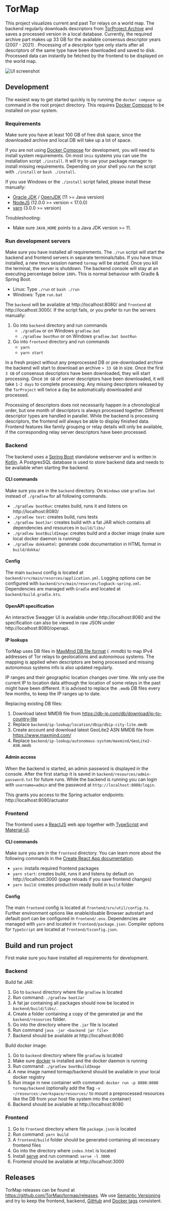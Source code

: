 # TorMap

This project visualizes current and past Tor relays on a world map. The backend regularly downloads descriptors
from [TorProject Archive](https://metrics.torproject.org/collector/archive/) and saves a processed version in a local
database. Currently, the required archive part makes up 33 GB for the available consensus descriptor years (2007 - 2021)
. Processing of a descriptor type only starts after all descriptors of the same type have been downloaded and saved to
disk. Processed data can instantly be fetched by the frontend to be displayed on the world map.

![UI screenshot](docs/UI-screenshot.png)

## Development

The easiest way to get started quickly is by running the `docker compose up` command in the
root project directory. This requires [Docker Compose](https://docs.docker.com/compose/) to be installed on your system.

### Requirements

Make sure you have at least 100 GB of free disk space, since the downloaded archive and local DB will take up a lot of
space.

If you are not using [Docker Compose](https://docs.docker.com/compose/) for development, you will need to install system
requirements. On most `Unix` systems you can use the installation script `./install`. It will try to use your package
manager to
install missing requirements. Depending on your shell you run the script with `./install` or `bash ./install`.

If you use Windows or the `./install` script failed, please install these manually:

- [Oracle JDK](https://www.oracle.com/java/technologies/javase-downloads.html)
  / [OpenJDK](https://openjdk.java.net/install/index.html) (11 >= Java version)
- [NodeJS](https://nodejs.org/en/)  (12.0.0 >= version < 17.0.0)
- [yarn](https://yarnpkg.com/en/docs/install) (3.0.0 >= version)

Troubleshooting:

- Make sure `JAVA_HOME` points to a Java JDK version >= 11.

### Run development servers

Make sure you have installed all requirements. The `./run` script will start the backend and frontend servers in
separate terminals/tabs. If you have tmux installed, a new tmux session named `tormap` will be started. Once you kill
the terminal, the server is shutdown. The backend console will stay at an executing percentage below `100%`. This is
normal behaviour with Gradle & Spring Boot.

- Linux: Type `./run` or `bash ./run`
- Windows: Type `run.bat`

The `backend` will be available at http://localhost:8080/ and `frontend` at http://localhost:3000/. If the script fails,
or you prefer to run the servers manually:

1. Go into `backend` directory and run commands
    - `./gradlew` or on Windows `gradlew.bat`
    - `./gradlew bootRun` or on Windows `gradlew.bat bootRun`
2. Go into `frontend` directory and run commands
    - `yarn`
    - `yarn start`

In a fresh project without any preprocessed DB or pre-downloaded archive the backend will start to download an
archive `>
33 GB` in size. Once the first `3 GB` of consensus descriptors have been downloaded, they will start processing.
Once `30 GB` of server descriptors have been downloaded, it will take `1-2 days` to complete processing. Any missing
descriptors released by the `TorProject` will twice a day be automatically downloaded and processed.

Processing of descriptors does not necessarily happen in a chronological order, but one month of descriptors is always
processed together. Different descriptor types are handled in parallel. While the backend is processing descriptors, the
frontend will always be able to display finished data. Frontend features like family grouping or relay details will only
be available, if the corresponding relay server descriptors have been processed.

### Backend

The backend uses a [Spring Boot](https://spring.io/projects/spring-boot) standalone webserver and is written
in [Kotlin](https://kotlinlang.org/). A PostgresSQL database is used to store backend data and needs to be available
when starting the backend.

#### CLI commands

Make sure you are in the `backend` directory. On `Windows` use `gradlew.bat`
instead of `./gradlew` for all following commands.

- `./gradlew bootRun`: creates build, runs it and listens on http://localhost:8080/
- `./gradlew test`: creates build, runs tests
- `./gradlew bootJar`: creates build with a fat JAR which contains all dependencies and resources in `build/libs/`
- `./gradlew bootBuildImage`: creates build and a docker image (make sure local docker daemon is running)
- `./gradlew dokkaHtml`: generate code documentation in HTML format in `build/dokka/`

#### Config

The main `backend` config is located at `backend/srv/main/resorces/application.yml`. Logging options can be configured
with
`backend/srv/main/resorces/logback-spring.xml`. Dependencies are managed with `Gradle` and located
at `backend/build.gradle.kts`.

#### OpenAPI specification

An interactive Swagger UI is available under http://localhost:8080 and the specification can also be viewed in raw JSON
under http://localhost:8080/openapi.

#### IP lookups

TorMap uses DB files in [MaxMind DB file format](https://maxmind.github.io/MaxMind-DB/) (
.mmdb) to map IPv4 addresses of Tor relays to geolocations and autonomous systems. The mapping is applied when
descriptors are being processed and missing autonomous systems info is also updated regularly.

IP ranges and their geographic location changes over time. We only use the current IP to location data although the
location of some relays in the past might have been different. It is advised to replace the `.mmdb` DB files every few
months, to keep the IP ranges up to date.

Replacing existing DB files:

1. Download latest MMDB file from https://db-ip.com/db/download/ip-to-country-lite
2. Replace `backend/ip-lookup/location/dbip/dbip-city-lite.mmdb`
3. Create account and download latest GeoLite2 ASN MMDB file from https://www.maxmind.com/
4. Replace `backend/ip-lookup/autonomous-system/maxmind/GeoLite2-ASN.mmdb`

#### Admin access

When the backend is started, an admin password is displayed in the console. After the first startup it is saved
in `backend/resources/admin-password.txt` for future runs. While the backend is running you can login
with `username=admin` and the password at `http://localhost:8080/login`.

This grants you access to the Spring actuator endpoints: http://localhost:8080/actuator

### Frontend

The frontend uses a [ReactJS](https://reactjs.org/) web app together with [TypeScript](https://www.typescriptlang.org/)
and [Material-UI](https://mui.com/).

#### CLI commands

Make sure you are in the `frontend` directory. You can learn more about the following commands in
the [Create React App documentation](https://facebook.github.io/create-react-app/docs/getting-started).

- `yarn`: installs required frontend packages
- `yarn start`: creates build, runs it and listens by default on http://localhost:3000 (page reloads if you save
  frontend changes)
- `yarn build`: creates production ready build in `build` folder

#### Config

The main `frontend` config is located at `frontend/srv/util/config.ts`. Further environment options like enable/disable
Browser autostart and default port can be configured in `frontend/.env`. Dependencies are managed with `yarn` and
located in `frontend/package.json`. Compiler options for `TypeScript` are located at `frontend/tsconfig.json`.

## Build and run project

First make sure you have installed all requirements for development.

### Backend

Build fat JAR:

1. Go to `backend` directory where file `gradlew` is located
2. Run command: `./gradlew bootJar`
3. A fat jar containing all packages should now be located in `backend/build/libs/`.
4. Create a folder containing a copy of the generated jar and the `backend/resources` folder.
5. Go into the directory where the `.jar` file is located
6. Run command `java -jar <backend jar file>`
7. Backend should be available at http://localhost:8080

Build docker image:

1. Go to `backend` directory where file `gradlew` is located
2. Make sure [docker](https://docs.docker.com/get-docker/) is installed and the docker daemon is running
3. Run command: `./gradlew bootBuildImage`
4. A new image named tormap/backend should be available in your local docker registry
5. Run image in new container with command: `docker run -p 8080:8080 tormap/backend` (optionally add the
   flag `-v ~/resources:/workspace/resources/` to mount a preprocessed resources like the DB from your host file system
   into the container)
6. Backend should be available at http://localhost:8080

### Frontend

1. Go to `frontend` directory where file `package.json` is located
2. Run command: `yarn build`
3. A `frontend/build` folder should be generated containing all necessary frontend files
4. Go into the directory where `index.html` is located
5. Install [serve](https://www.npmjs.com/package/serve) and run command: `serve -l 3000`
6. Frontend should be available at http://localhost:3000

## Releases

TorMap releases can be found at https://github.com/TorMap/tormap/releases. We use
[Semantic Versioning](https://semver.org/) and try to keep the frontend,
backend, [GitHub](https://github.com/TorMap/tormap) and [Docker tags](https://hub.docker.com/r/tormap/)
consistent.
